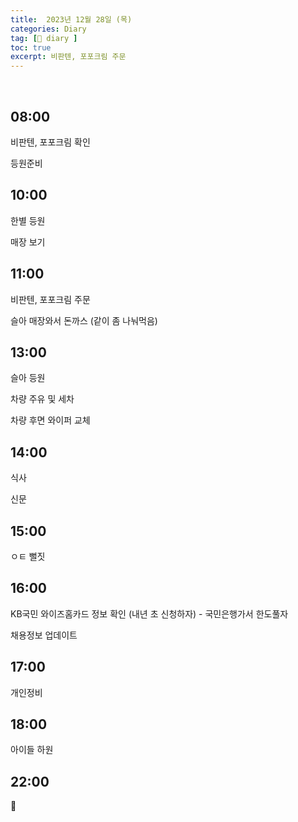 ```yaml
---
title:  2023년 12월 28일 (목)
categories: Diary
tag: [📒 diary ]
toc: true
excerpt: 비판텐, 포포크림 주문
---
```

​
## 08:00

비판텐, 포포크림 확인

등원준비

## 10:00

한별 등원

매장 보기

## 11:00

비판텐, 포포크림 주문

슬아 매장와서 돈까스 (같이 좀 나눠먹음)

## 13:00

슬아 등원

차량 주유 및 세차

차량 후면 와이퍼 교체

## 14:00

식사

신문

## 15:00

ㅇㅌ 뻘짓

## 16:00

KB국민 와이즈홈카드 정보 확인 (내년 초 신청하자) - 국민은행가서 한도풀자

채용정보 업데이트

## 17:00

개인정비

## 18:00

아이들 하원

## 22:00

🌙

<br><br><br>

